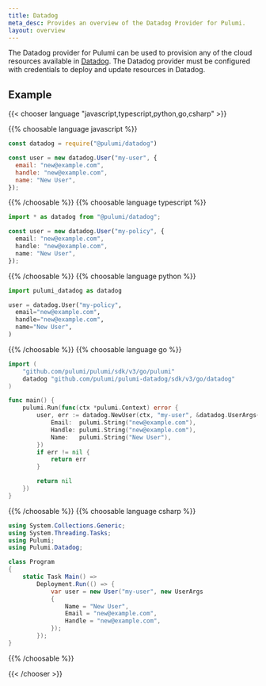 ```yaml
---
title: Datadog
meta_desc: Provides an overview of the Datadog Provider for Pulumi.
layout: overview
---
```


The Datadog provider for Pulumi can be used to provision any of the cloud resources available in [Datadog](https://datadoghq.com/).
The Datadog provider must be configured with credentials to deploy and update resources in Datadog.

## Example

{{< chooser language "javascript,typescript,python,go,csharp" >}}

{{% choosable language javascript %}}

```javascript
const datadog = require("@pulumi/datadog")

const user = new datadog.User("my-user", {
  email: "new@example.com",
  handle: "new@example.com",
  name: "New User",
});
```

{{% /choosable %}}
{{% choosable language typescript %}}

```typescript
import * as datadog from "@pulumi/datadog";

const user = new datadog.User("my-policy", {
  email: "new@example.com",
  handle: "new@example.com",
  name: "New User",
});
```

{{% /choosable %}}
{{% choosable language python %}}

```python
import pulumi_datadog as datadog

user = datadog.User("my-policy",
  email="new@example.com",
  handle="new@example.com",
  name="New User",
)
```

{{% /choosable %}}
{{% choosable language go %}}

```go
import (
	"github.com/pulumi/pulumi/sdk/v3/go/pulumi"
	datadog "github.com/pulumi/pulumi-datadog/sdk/v3/go/datadog"
)

func main() {
	pulumi.Run(func(ctx *pulumi.Context) error {
		user, err := datadog.NewUser(ctx, "my-user", &datadog.UserArgs{
			Email:  pulumi.String("new@example.com"),
			Handle: pulumi.String("new@example.com"),
			Name:   pulumi.String("New User"),
		})
		if err != nil {
			return err
		}

		return nil
	})
}

```

{{% /choosable %}}
{{% choosable language csharp %}}

```csharp
using System.Collections.Generic;
using System.Threading.Tasks;
using Pulumi;
using Pulumi.Datadog;

class Program
{
    static Task Main() =>
        Deployment.Run(() => {
            var user = new User("my-user", new UserArgs
            {
                Name = "New User",
                Email = "new@example.com",
                Handle = "new@example.com",
            });
        });
}
```

{{% /choosable %}}

{{< /chooser >}}
